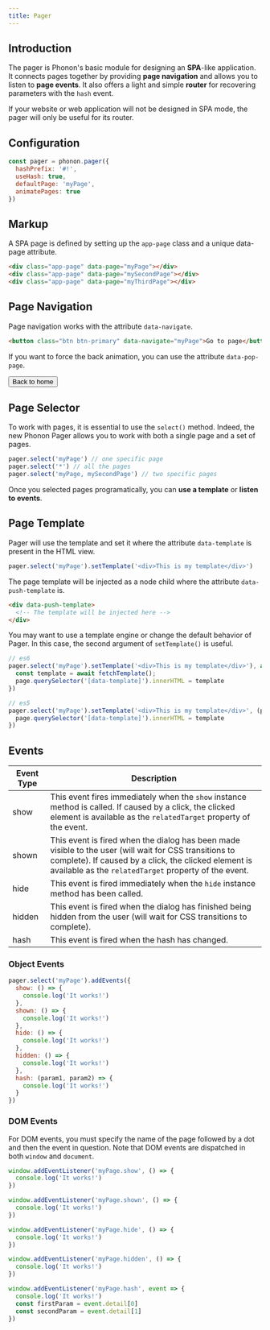 ```yaml
---
title: Pager
---
```


## Introduction

The pager is Phonon's basic module for designing an **SPA**-like application. It connects pages together by providing **page navigation** and allows you to listen to **page events**.
It also offers a light and simple **router** for recovering parameters with the `hash` event.

If your website or web application will not be designed in SPA mode, the pager will only be useful for its router.

## Configuration

```js
const pager = phonon.pager({
  hashPrefix: '#!',
  useHash: true,
  defaultPage: 'myPage',
  animatePages: true
})
```

## Markup

A SPA page is defined by setting up the `app-page` class and a unique data-page attribute.

```html
<div class="app-page" data-page="myPage"></div>
<div class="app-page" data-page="mySecondPage"></div>
<div class="app-page" data-page="myThirdPage"></div>
```

## Page Navigation

Page navigation works with the attribute `data-navigate`.

```html
<button class="btn btn-primary" data-navigate="myPage">Go to page</button>
```

If you want to force the back animation, you can use the attribute `data-pop-page`.

<button class="btn btn-primary" data-navigate="home" data-pop-page="true">Back to home</button>


## Page Selector

To work with pages, it is essential to use the `select()` method. Indeed, the new Phonon Pager allows you to work with both a single page and a set of pages.

```js
pager.select('myPage') // one specific page
pager.select('*') // all the pages
pager.select('myPage, mySecondPage') // two specific pages
```

Once you selected pages programatically, you can **use a template** or **listen to events**.

## Page Template

Pager will use the template and set it where the attribute `data-template` is present
in the HTML view.

```js
pager.select('myPage').setTemplate('<div>This is my template</div>')
```

The page template will be injected as a node child where the attribute `data-push-template` is.

```html
<div data-push-template>
  <!-- The template will be injected here -->
</div>
```

You may want to use a template engine or change the default behavior of Pager. In this case, the second argument of `setTemplate()` is useful.

```js
// es6
pager.select('myPage').setTemplate('<div>This is my template</div>'), async (page, template, elements) => {
  const template = await fetchTemplate();
  page.querySelector('[data-template]').innerHTML = template
})

// es5
pager.select('myPage').setTemplate('<div>This is my template</div>', (page, template, elements) => {
  page.querySelector('[data-template]').innerHTML = template
})
```

## Events

|     Event Type     |     Description      |
|--------------------|----------------------|
|  show    |   This event fires immediately when the <code>show</code> instance method is called. If caused by a click, the clicked element is available as the <code>relatedTarget</code> property of the event.   |
|  shown   |  This event is fired when the dialog has been made visible to the user (will wait for CSS transitions to complete). If caused by a click, the clicked element is available as the <code>relatedTarget</code> property of the event.    |
|  hide    |    This event is fired immediately when the <code>hide</code> instance method has been called.   |
|  hidden  |   This event is fired when the dialog has finished being hidden from the user (will wait for CSS transitions to complete).    |
|  hash  |   This event is fired when the hash has changed.    |


### Object Events

```js
pager.select('myPage').addEvents({
  show: () => {
    console.log('It works!')
  },
  shown: () => {
    console.log('It works!')
  },
  hide: () => {
    console.log('It works!')
  },
  hidden: () => {
    console.log('It works!')
  },
  hash: (param1, param2) => {
    console.log('It works!')
  }
})
```

### DOM Events

For DOM events, you must specify the name of the page followed by a dot and then the event in question.
Note that DOM events are dispatched in both `window` and `document`.

```js
window.addEventListener('myPage.show', () => {
  console.log('It works!')
})

window.addEventListener('myPage.shown', () => {
  console.log('It works!')
})

window.addEventListener('myPage.hide', () => {
  console.log('It works!')
})

window.addEventListener('myPage.hidden', () => {
  console.log('It works!')
})

window.addEventListener('myPage.hash', event => {
  console.log('It works!')
  const firstParam = event.detail[0]
  const secondParam = event.detail[1]
})
```
